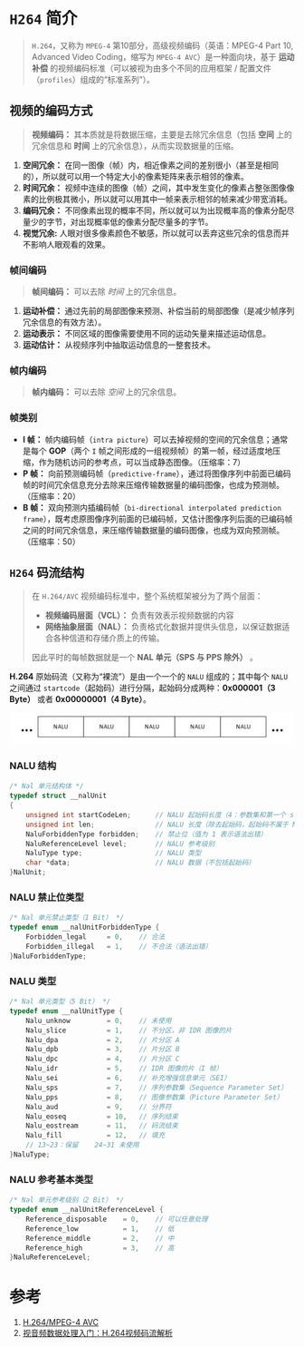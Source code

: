 # `H264` 简介
> `H.264`，又称为 `MPEG-4` 第10部分，高级视频编码（英语：MPEG-4 Part 10, Advanced Video Coding，缩写为 `MPEG-4 AVC`）是一种面向块，基于 **运动补偿** 的视频编码标准（可以被视为由多个不同的应用框架 / 配置文件（`profiles`）组成的“标准系列”）。

## 视频的编码方式
> **视频编码：** 其本质就是将数据压缩，主要是去除冗余信息（包括 **空间** 上的冗余信息和 **时间** 上的冗余信息），从而实现数据量的压缩。
 
1. **空间冗余：** 在同一图像（帧）内，相近像素之间的差别很小（甚至是相同的），所以就可以用一个特定大小的像素矩阵来表示相邻的像素。
2. **时间冗余：** 视频中连续的图像（帧）之间，其中发生变化的像素占整张图像像素的比例极其微小，所以就可以用其中一帧来表示相邻的帧来减少带宽消耗。
3. **编码冗余：** 不同像素出现的概率不同，所以就可以为出现概率高的像素分配尽量少的字节，对出现概率低的像素分配尽量多的字节。
4. **视觉冗余:** 人眼对很多像素颜色不敏感，所以就可以丢弃这些冗余的信息而并不影响人眼观看的效果。

### 帧间编码
> **帧间编码：** 可以去除 *时间* 上的冗余信息。

1. **运动补偿：** 通过先前的局部图像来预测、补偿当前的局部图像（是减少帧序列冗余信息的有效方法）。
2. **运动表示：** 不同区域的图像需要使用不同的运动矢量来描述运动信息。
3. **运动估计：** 从视频序列中抽取运动信息的一整套技术。

### 帧内编码
> **帧内编码：** 可以去除 *空间* 上的冗余信息。

### 帧类别
- **I 帧：** 帧内编码帧（`intra picture`）可以去掉视频的空间的冗余信息；通常是每个 **GOP**（两个 `I` 帧之间形成的一组视频帧）的第一帧，经过适度地压缩，作为随机访问的参考点，可以当成静态图像。（压缩率：7） 
- **P 帧：** 向前预测编码帧（`predictive-frame`），通过将图像序列中前面已编码帧的时间冗余信息充分去除来压缩传输数据量的编码图像，也成为预测帧。（压缩率：20）
- **B 帧：** 双向预测内插编码帧（`bi-directional interpolated prediction frame`），既考虑原图像序列前面的已编码帧，又估计图像序列后面的已编码帧之间的时间冗余信息，来压缩传输数据量的编码图像，也成为双向预测帧。（压缩率：50）


## `H264` 码流结构
> 在 `H.264/AVC` 视频编码标准中，整个系统框架被分为了两个层面：
> 
> - **视频编码层面（VCL）：** 负责有效表示视频数据的内容
> - **网络抽象层面（NAL）：** 负责格式化数据并提供头信息，以保证数据适合各种信道和存储介质上的传输。
> 
> 因此平时的每帧数据就是一个 **NAL 单元（SPS 与 PPS 除外）** 。

**H.264** 原始码流（又称为“裸流”）是由一个一个的 `NALU` 组成的；其中每个 `NALU` 之间通过 `startcode`（起始码）进行分隔，起始码分成两种：**0x000001（3 Byte）** 或者  **0x00000001（4 Byte）**。

![NALU 结构](NALU.jpeg)

### NALU 结构
``` c
/* Nal 单元结构体 */
typedef struct __nalUnit
{
    unsigned int startCodeLen;      // NALU 起始码长度（4：参数集和第一个 slice 在图像内；3：其他）
    unsigned int len;               // NALU 长度（除去起始码，起始码不属于 NALU）
    NaluForbiddenType forbidden;    // 禁止位（值为 1 表示语法出错）
    NaluReferenceLevel level;       // NALU 参考级别
    NaluType type;                  // NALU 类型
    char *data;                     // NALU 数据（不包括起始码）
}NalUnit;
```

### NALU 禁止位类型
``` c
/* Nal 单元禁止类型（1 Bit） */
typedef enum __nalUnitForbiddenType {
    Forbidden_legal     = 0,    // 合法
    Forbidden_illegal   = 1,    // 不合法（语法出错）
}NaluForbiddenType;
```

### NALU 类型
``` c
/* Nal 单元类型（5 Bit） */
typedef enum __nalUnitType {
    Nalu_unknow         = 0,    // 未使用
    Nalu_slice          = 1,    // 不分区，非 IDR 图像的片
    Nalu_dpa            = 2,    // 片分区 A
    Nalu_dpb            = 3,    // 片分区 B
    Nalu_dpc            = 4,    // 片分区 C
    Nalu_idr            = 5,    // IDR 图像的片（I 帧）
    Nalu_sei            = 6,    // 补充增强信息单元（SEI）
    Nalu_sps            = 7,    // 序列参数集（Sequence Parameter Set）
    Nalu_pps            = 8,    // 图像参数集（Picture Parameter Set）
    Nalu_aud            = 9,    // 分界符
    Nalu_eoseq          = 10,   // 序列结束
    Nalu_eostream       = 11,   // 码流结束
    Nalu_fill           = 12,   // 填充
    // 13~23：保留    24~31 未使用
}NaluType;
```

### NALU 参考基本类型
``` c
/* Nal 单元参考级别（2 Bit） */
typedef enum __nalUnitReferenceLevel {
    Reference_disposable    = 0,    // 可以任意处理
    Reference_low           = 1,    // 低
    Reference_middle        = 2,    // 中
    Reference_high          = 3,    // 高
}NaluReferenceLevel;
```



# 参考
1. [H.264/MPEG-4 AVC](https://zh.wikipedia.org/wiki/H.264/MPEG-4_AVC)
2. [视音频数据处理入门：H.264视频码流解析](https://blog.csdn.net/leixiaohua1020/article/details/50534369)
